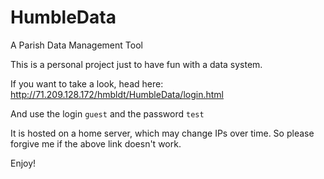 # HumbleData
A Parish Data Management Tool

This is a personal project just to have fun with a data system.

If you want to take a look, head here: http://71.209.128.172/hmbldt/HumbleData/login.html

And use the login `guest` and the password `test` 

It is hosted on a home server, which may change IPs over time. So please forgive me if the above link doesn't work.

Enjoy!

